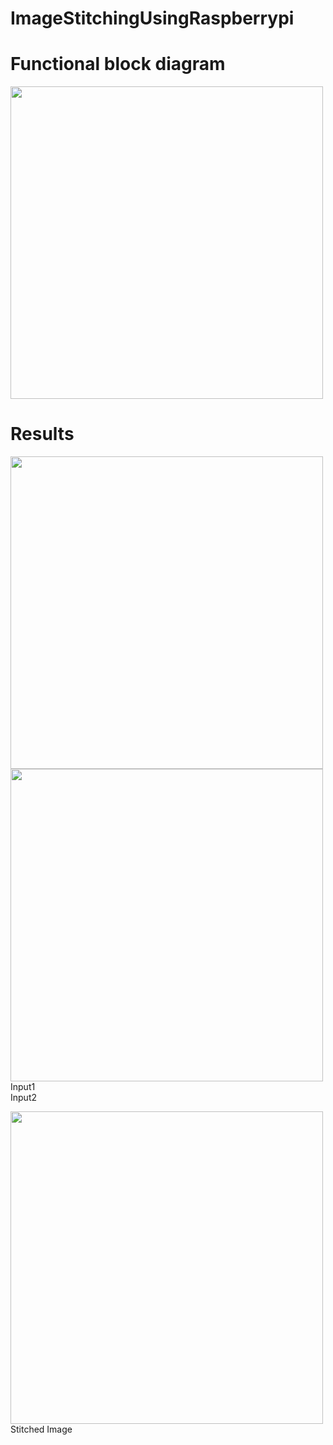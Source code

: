 # ImageStitchingUsingRaspberrypi
# Functional block diagram

<img src="https://github.com/user-attachments/assets/db5e9ff8-2b53-45c7-80e8-0c066e2e252a" width="500">

# Results
<img src="https://github.com/user-attachments/assets/7e1785d6-b7be-4da0-b90b-9e4458dabda8" width="500">   <img src="https://github.com/user-attachments/assets/c2d14c68-1934-430c-95ec-cf4a5b58ca5d" width="500">Input1                      
Input2


<img src="https://github.com/user-attachments/assets/2aa132ef-c94d-409e-b736-f67af81576b7" width="500">
 Stitched Image

